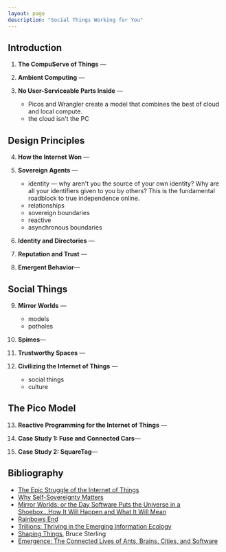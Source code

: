 ```yaml
---
layout: page
description: "Social Things Working for You"
---
```


## Introduction

1. __The CompuServe of Things__ &mdash; 

2. __Ambient Computing__ &mdash;

3. __No User-Serviceable Parts Inside__ &mdash;

	- Picos and Wrangler create a model that combines the best of cloud and local compute.
	- the cloud isn't the PC 

## Design Principles


4. __How the Internet Won__ &mdash; 

5. __Sovereign Agents__ &mdash;

	- identity &mdash; why aren't you the source of your own identity? Why are all your identifiers given to you by others? This is the fundamental roadblock to true independence online.
	- relationships
	- sovereign boundaries
	- reactive
	- asynchronous boundaries

6. __Identity and Directories__ &mdash;

7. __Reputation and Trust__ &mdash;

8. __Emergent Behavior__&mdash;

## Social Things

9. __Mirror Worlds__ &mdash;

	- models
	- potholes

10. __Spimes__&mdash;
 
11. __Trustworthy Spaces__ &mdash;

12. __Civilizing the Internet of Things__ &mdash;

	- social things
	- culture

## The Pico Model

13. __Reactive Programming for the Internet of Things__ &mdash;

14. __Case Study 1: Fuse and Connected Cars__&mdash;

15. __Case Study 2: SquareTag__&mdash;





## Bibliography

- [The Epic Struggle of the Internet of Things][epic] 
- [Why Self-Sovereignty Matters][sovereignty]
- [Mirror Worlds: or the Day Software Puts the Universe in a Shoebox...How It Will Happen and What It Will Mean ][mirrorworlds]
- [Rainbows End][rainbowsend]
- [Trillions: Thriving in the Emerging Information Ecology][trillions]
- [Shaping Things][spimes], Bruce Sterling
- [Emergence: The Connected Lives of Ants, Brains, Cities, and Software][emergence]



[epic]: http://www.amazon.com/exec/obidos/ASIN/B00N8AIFYC/windleyofente-20

[sovereignty]: https://idcubed.org/chapter-2-self-sovereignty-matters/

[mirrorworlds]: http://www.amazon.com/Mirror-Worlds-Software-Universe-Shoebox/dp/019507906X

[rainbowsend]: http://www.amazon.com/Rainbows-End-Vernor-Vinge/dp/0812536363/ref=sr_1_1?s=books&ie=UTF8&qid=1440879543&sr=1-1&keywords=rainbows+end

[trillions]: http://www.amazon.com/Trillions-Thriving-Emerging-Information-Ecology/dp/1118176073/ref=sr_1_1?s=books&ie=UTF8&qid=1440879595&sr=1-1&keywords=trillion+node+networks

[spimes]: http://www.amazon.com/Shaping-Things-Mediaworks-Pamphlets-Sterling/dp/0262693267/ref=pd_sim_14_3

[emergence]: http://www.amazon.com/Emergence-Connected-Brains-Cities-Software/dp/0684868768/ref=sr_1_1









<!-- <dl class="list-unstyled"> -->
<!-- {% for post in site.posts %} -->
<!-- <div class="post-preview"> -->
<!--     <a href="{{ post.url | prepend: site.baseurl }}"> -->
<!--      <dt class="post-title"> -->
<!--        {{ post.title }} -->
<!--      </dt> -->
<!--         {% if post.subtitle %}  -->
<!--       <dd class="post-subtitle"> -->
<!--            {{ post.subtitle }} -->
<!--         {% endif %} -->
<!--      </dd> -->
<!--     </a> -->
<!-- {% endfor %} -->

<!-- </dl> -->

<!-- <\!-- Pager -\-> -->
<!-- {% if paginator.total_pages > 1 %} -->
<!-- <ul class="pager"> -->
<!--     {% if paginator.previous_page %} -->
<!--     <li class="previous"> -->
<!--         <a href="{{ paginator.previous_page_path | prepend: site.baseurl | replace: '//', '/' }}">&larr; Newer Posts</a> -->
<!--     </li> -->
<!--     {% endif %} -->
<!--     {% if paginator.next_page %} -->
<!--     <li class="next"> -->
<!--         <a href="{{ paginator.next_page_path | prepend: site.baseurl | replace: '//', '/' }}">Older Posts &rarr;</a> -->
<!--     </li> -->
<!--     {% endif %} -->
<!-- </ul> -->
<!-- {% endif %} -->




